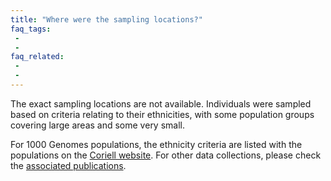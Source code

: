 ```yaml
---
title: "Where were the sampling locations?"
faq_tags:
 -
 -
faq_related:
 -
 -
---
```


The exact sampling locations are not available. Individuals were sampled based on criteria relating to their ethnicities, with some population groups covering large areas and some very small.

For 1000 Genomes populations, the ethnicity criteria are listed with the populations on the [Coriell website](https://www.coriell.org/1/NHGRI/Collections/1000-Genomes-Collections). For other data collections, please check the [associated publications](https://www.internationalgenome.org/data-portal/data-collection).
